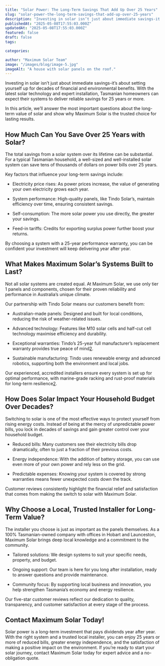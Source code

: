 ```yaml
---
title: "Solar Power: The Long-Term Savings That Add Up Over 25 Years"
slug: "solar-power-the-long-term-savings-that-add-up-over-25-years"
description: "Investing in solar isn’t just about immediate savings-it’s about setting yourself up for decades of financial and environmental benefits. "
publishedAt: "2025-05-08T17:55:03.000Z"
updatedAt: "2025-05-08T17:55:03.000Z"
featured: false
draft: false
tags:

categories:

author: "Maximum Solar Team"
image: "/images/blog/image-5.jpg"
imageAlt: "A house with solar panels on the roof."
---
```


Investing in solar isn’t just about immediate savings-it’s about setting yourself up for decades of financial and environmental benefits. With the latest solar technology and expert installation, Tasmanian homeowners can expect their systems to deliver reliable savings for 25 years or more.

In this article, we’ll answer the most important questions about the long-term value of solar and show why Maximum Solar is the trusted choice for lasting results.



## **How Much Can You Save Over 25 Years with Solar?**

The total savings from a solar system over its lifetime can be substantial. For a typical Tasmanian household, a well-sized and well-installed solar system can save tens of thousands of dollars on power bills over 25 years.



Key factors that influence your long-term savings include:

*   Electricity price rises: As power prices increase, the value of generating your own electricity grows each year.

*   System performance: High-quality panels, like Tindo Solar’s, maintain efficiency over time, ensuring consistent savings.

*   Self-consumption: The more solar power you use directly, the greater your savings.

*   Feed-in tariffs: Credits for exporting surplus power further boost your returns.


By choosing a system with a 25-year performance warranty, you can be confident your investment will keep delivering year after year.

## **What Makes Maximum Solar’s Systems Built to Last?**

Not all solar systems are created equal. At Maximum Solar, we use only tier 1 panels and components, chosen for their proven reliability and performance in Australia’s unique climate. 



Our partnership with Tindo Solar means our customers benefit from:

*   Australian-made panels: Designed and built for local conditions, reducing the risk of weather-related issues.

*   Advanced technology: Features like M10 solar cells and half-cut cell technology maximise efficiency and durability.

*   Exceptional warranties: Tindo’s 25-year full manufacturer’s replacement warranty provides true peace of mind[2](https://www.maximumsolar.com.au/).

*   Sustainable manufacturing: Tindo uses renewable energy and advanced robotics, supporting both the environment and local jobs.


Our experienced, accredited installers ensure every system is set up for optimal performance, with marine-grade racking and rust-proof materials for long-term resilience[2](https://www.maximumsolar.com.au/).

## **How Does Solar Impact Your Household Budget Over Decades?**

Switching to solar is one of the most effective ways to protect yourself from rising energy costs. Instead of being at the mercy of unpredictable power bills, you lock in decades of savings and gain greater control over your household budget.

*   Reduced bills: Many customers see their electricity bills drop dramatically, often to just a fraction of their previous costs.

*   Energy independence: With the addition of battery storage, you can use even more of your own power and rely less on the grid.

*   Predictable expenses: Knowing your system is covered by strong warranties means fewer unexpected costs down the track.


Customer reviews consistently highlight the financial relief and satisfaction that comes from making the switch to solar with Maximum Solar.

## **Why Choose a Local, Trusted Installer for Long-Term Value?**

The installer you choose is just as important as the panels themselves. As a 100% Tasmanian-owned company with offices in Hobart and Launceston, Maximum Solar brings deep local knowledge and a commitment to the community.

*   Tailored solutions: We design systems to suit your specific needs, property, and budget.

*   Ongoing support: Our team is here for you long after installation, ready to answer questions and provide maintenance.

*   Community focus: By supporting local business and innovation, you help strengthen Tasmania’s economy and energy resilience.


Our five-star customer reviews reflect our dedication to quality, transparency, and customer satisfaction at every stage of the process.

## **Contact Maximum Solar Today!**

Solar power is a long-term investment that pays dividends year after year. With the right system and a trusted local installer, you can enjoy 25 years or more of reduced bills, greater energy independence, and the satisfaction of making a positive impact on the environment. If you’re ready to start your solar journey, contact Maximum Solar today for expert advice and a no-obligation quote.
